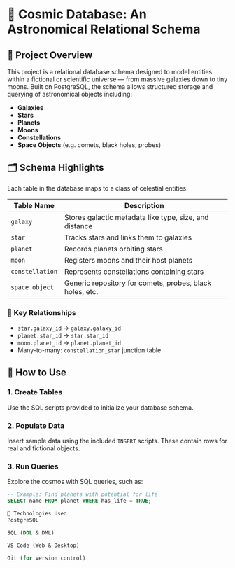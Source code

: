 # 🌌 Cosmic Database: An Astronomical Relational Schema

## 🧠 Project Overview

This project is a relational database schema designed to model entities within a fictional or scientific universe — from massive galaxies down to tiny moons. Built on PostgreSQL, the schema allows structured storage and querying of astronomical objects including:

- **Galaxies**
- **Stars**
- **Planets**
- **Moons**
- **Constellations**
- **Space Objects** (e.g. comets, black holes, probes)

## 🗂️ Schema Highlights

Each table in the database maps to a class of celestial entities:

| Table Name     | Description                                     |
|----------------|-------------------------------------------------|
| `galaxy`       | Stores galactic metadata like type, size, and distance |
| `star`         | Tracks stars and links them to galaxies         |
| `planet`       | Records planets orbiting stars                  |
| `moon`         | Registers moons and their host planets          |
| `constellation`| Represents constellations containing stars      |
| `space_object` | Generic repository for comets, probes, black holes, etc. |

### 🔗 Key Relationships
- `star.galaxy_id` → `galaxy.galaxy_id`
- `planet.star_id` → `star.star_id`
- `moon.planet_id` → `planet.planet_id`
- Many-to-many: `constellation_star` junction table

## 🧪 How to Use

### 1. Create Tables
Use the SQL scripts provided to initialize your database schema.

### 2. Populate Data
Insert sample data using the included `INSERT` scripts. These contain rows for real and fictional objects.

### 3. Run Queries
Explore the cosmos with SQL queries, such as:
```sql
-- Example: Find planets with potential for life
SELECT name FROM planet WHERE has_life = TRUE;

🚀 Technologies Used
PostgreSQL

SQL (DDL & DML)

VS Code (Web & Desktop)

Git (for version control)
